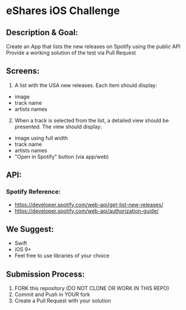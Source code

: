 # eShares iOS Challenge


## Description & Goal:
Create an App that lists the new releases on Spotify using the public API
Provide a working solution of the test via Pull Request


## Screens:

1. A list with the USA new releases. Each item should display:

  * image
  * track name
  * artists names

2. When a track is selected from the list, a detailed view should be presented. The view should display:

  * image using full width
  * track name
  * artists names
  * "Open in Spotify" button (via app/web)

## API:

### Spotify Reference:

* https://developer.spotify.com/web-api/get-list-new-releases/
* https://developer.spotify.com/web-api/authorization-guide/


## We Suggest:

* Swift
* iOS 9+
* Feel free to use libraries of your choice


## Submission Process:

1. FORK this repository (DO NOT CLONE OR WORK IN THIS REPO)
2. Commit and Push in YOUR fork
3. Create a Pull Request with your solution

